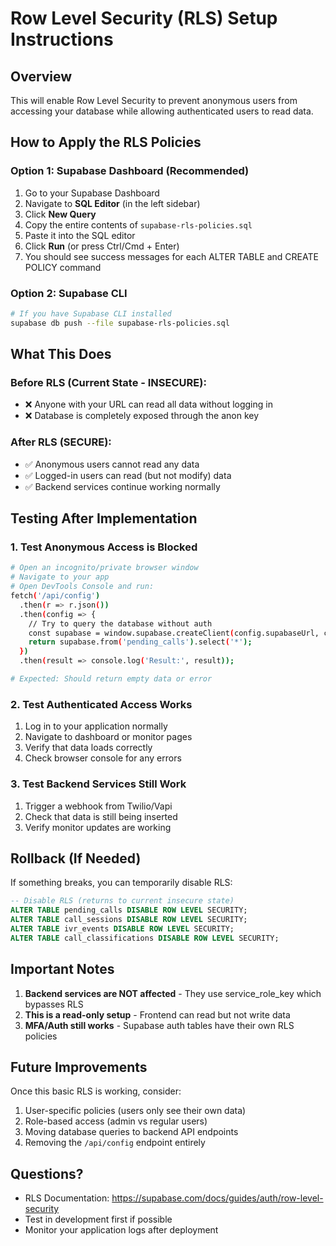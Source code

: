 # Row Level Security (RLS) Setup Instructions

## Overview
This will enable Row Level Security to prevent anonymous users from accessing your database while allowing authenticated users to read data.

## How to Apply the RLS Policies

### Option 1: Supabase Dashboard (Recommended)
1. Go to your Supabase Dashboard
2. Navigate to **SQL Editor** (in the left sidebar)
3. Click **New Query**
4. Copy the entire contents of `supabase-rls-policies.sql`
5. Paste it into the SQL editor
6. Click **Run** (or press Ctrl/Cmd + Enter)
7. You should see success messages for each ALTER TABLE and CREATE POLICY command

### Option 2: Supabase CLI
```bash
# If you have Supabase CLI installed
supabase db push --file supabase-rls-policies.sql
```

## What This Does

### Before RLS (Current State - INSECURE):
- ❌ Anyone with your URL can read all data without logging in
- ❌ Database is completely exposed through the anon key

### After RLS (SECURE):
- ✅ Anonymous users cannot read any data
- ✅ Logged-in users can read (but not modify) data
- ✅ Backend services continue working normally

## Testing After Implementation

### 1. Test Anonymous Access is Blocked
```bash
# Open an incognito/private browser window
# Navigate to your app
# Open DevTools Console and run:
fetch('/api/config')
  .then(r => r.json())
  .then(config => {
    // Try to query the database without auth
    const supabase = window.supabase.createClient(config.supabaseUrl, config.supabaseAnonKey);
    return supabase.from('pending_calls').select('*');
  })
  .then(result => console.log('Result:', result));

# Expected: Should return empty data or error
```

### 2. Test Authenticated Access Works
1. Log in to your application normally
2. Navigate to dashboard or monitor pages
3. Verify that data loads correctly
4. Check browser console for any errors

### 3. Test Backend Services Still Work
1. Trigger a webhook from Twilio/Vapi
2. Check that data is still being inserted
3. Verify monitor updates are working

## Rollback (If Needed)

If something breaks, you can temporarily disable RLS:

```sql
-- Disable RLS (returns to current insecure state)
ALTER TABLE pending_calls DISABLE ROW LEVEL SECURITY;
ALTER TABLE call_sessions DISABLE ROW LEVEL SECURITY;
ALTER TABLE ivr_events DISABLE ROW LEVEL SECURITY;
ALTER TABLE call_classifications DISABLE ROW LEVEL SECURITY;
```

## Important Notes

1. **Backend services are NOT affected** - They use service_role_key which bypasses RLS
2. **This is a read-only setup** - Frontend can read but not write data
3. **MFA/Auth still works** - Supabase auth tables have their own RLS policies

## Future Improvements

Once this basic RLS is working, consider:
1. User-specific policies (users only see their own data)
2. Role-based access (admin vs regular users)
3. Moving database queries to backend API endpoints
4. Removing the `/api/config` endpoint entirely

## Questions?

- RLS Documentation: https://supabase.com/docs/guides/auth/row-level-security
- Test in development first if possible
- Monitor your application logs after deployment